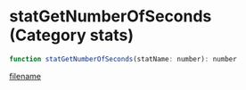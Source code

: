 # statGetNumberOfSeconds (Category stats)

```js
function statGetNumberOfSeconds(statName: number): number
```

[filename](statGetNumberOfSeconds_m.md ':include')